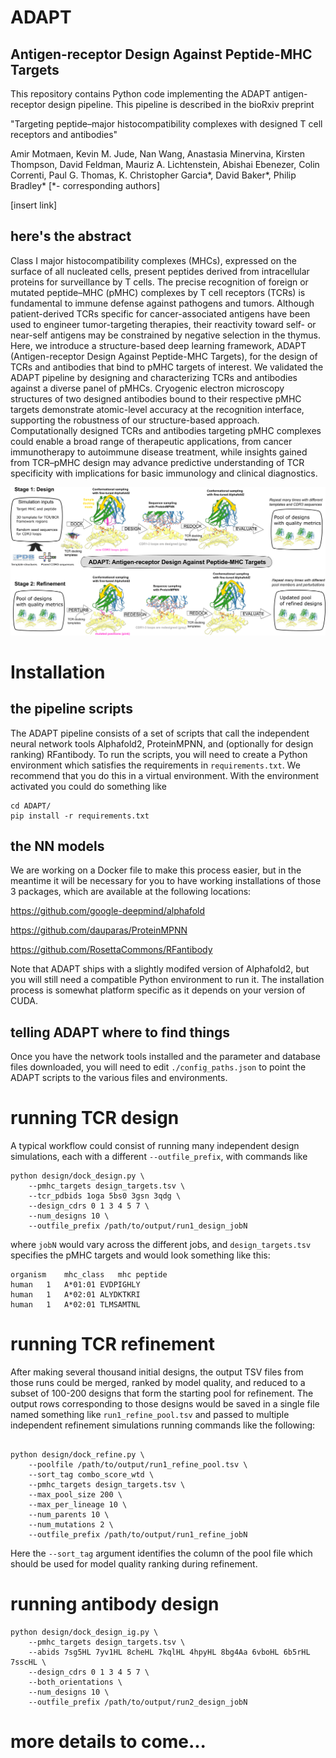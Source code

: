# ADAPT

## Antigen-receptor Design Against Peptide-MHC Targets

This repository contains Python code implementing the ADAPT antigen-receptor design
pipeline. This pipeline is described in the bioRxiv preprint

"Targeting peptide–major histocompatibility complexes with designed T cell receptors and antibodies"

Amir Motmaen, Kevin M. Jude, Nan Wang, Anastasia Minervina, Kirsten Thompson, David Feldman, Mauriz A. Lichtenstein, Abishai Ebenezer, Colin Correnti, Paul G. Thomas, K. Christopher Garcia*, David Baker*, Philip Bradley* [*- corresponding authors]


[insert link]

## here's the abstract
Class I major histocompatibility complexes (MHCs), expressed on the surface of all nucleated cells, present peptides derived from intracellular proteins for surveillance by T cells.
The precise recognition of foreign or mutated peptide–MHC (pMHC) complexes by T cell receptors (TCRs) is fundamental to immune defense against pathogens and tumors.
Although patient-derived TCRs specific for cancer-associated antigens have been used to engineer tumor-targeting therapies, their reactivity toward self- or near-self antigens may be constrained by negative selection in the thymus.
Here, we introduce a structure-based deep learning framework, ADAPT (Antigen-receptor Design Against Peptide-MHC Targets), for the design of TCRs and antibodies that bind to pMHC targets of interest.
We validated the ADAPT pipeline by designing and characterizing TCRs and antibodies against a diverse panel of pMHCs.
Cryogenic electron microscopy structures of two designed antibodies bound to their respective pMHC targets demonstrate atomic-level accuracy at the recognition interface, supporting the robustness of our structure-based approach.
Computationally designed TCRs and antibodies targeting pMHC complexes could enable a broad range of therapeutic applications, from cancer immunotherapy to autoimmune disease treatment, while insights gained from TCR–pMHC design may advance predictive understanding of TCR specificity with implications for basic immunology and clinical diagnostics.

![pipeline](_images/fig1_v11.png)

# Installation

## the pipeline scripts

The ADAPT pipeline consists of a set of scripts that call the independent
neural network tools Alphafold2, ProteinMPNN, and (optionally for design
ranking) RFantibody. To run the scripts, you will need to create a Python environment
which satisfies the requirements in `requirements.txt`. We recommend that you
do this in a virtual environment. With the environment activated you could do
something like

```
cd ADAPT/
pip install -r requirements.txt
```

## the NN models

We are working on a Docker file to make this process easier, but in the meantime
it will be necessary for you to have working installations of those 3
packages, which are available at the following locations:

https://github.com/google-deepmind/alphafold

https://github.com/dauparas/ProteinMPNN

https://github.com/RosettaCommons/RFantibody

Note that ADAPT ships with a slightly modifed version of Alphafold2, but you will
still need a compatible Python environment to run it. The installation process is
somewhat platform specific as it depends on your version of CUDA.


## telling ADAPT where to find things

Once you have the network tools installed and the parameter and database files
downloaded, you will need to edit `./config_paths.json` to point the ADAPT scripts
to the various files and environments.

# running TCR design

A typical workflow could consist of running many independent design simulations,
each with a different `--outfile_prefix`, with commands like

```
python design/dock_design.py \
    --pmhc_targets design_targets.tsv \
    --tcr_pdbids 1oga 5bs0 3gsn 3qdg \
    --design_cdrs 0 1 3 4 5 7 \
    --num_designs 10 \
    --outfile_prefix /path/to/output/run1_design_jobN
```

where `jobN` would vary across the different jobs, and `design_targets.tsv` specifies the pMHC targets and would look something like this:

```
organism	mhc_class	mhc	peptide
human	1	A*01:01	EVDPIGHLY
human	1	A*02:01	ALYDKTKRI
human	1	A*02:01	TLMSAMTNL
```


# running TCR refinement

After making several thousand initial designs, the output TSV files from those runs
could be merged, ranked by model quality, and reduced to a subset of 100-200
designs that form the starting pool for refinement. The output rows corresponding to
those designs would be saved in a single file named something like
`run1_refine_pool.tsv` and passed to multiple independent refinement simulations
running commands like the following:


```

python design/dock_refine.py \
    --poolfile /path/to/output/run1_refine_pool.tsv \
    --sort_tag combo_score_wtd \
    --pmhc_targets design_targets.tsv \
    --max_pool_size 200 \
    --max_per_lineage 10 \
    --num_parents 10 \
    --num_mutations 2 \
    --outfile_prefix /path/to/output/run1_refine_jobN

```

Here the `--sort_tag` argument identifies the column of the pool file which should
be used for model quality ranking during refinement.

# running antibody design

```
python design/dock_design_ig.py \
    --pmhc_targets design_targets.tsv \
    --abids 7sg5HL 7yv1HL 8cheHL 7kqlHL 4hpyHL 8bg4Aa 6vboHL 6b5rHL 7sscHL \
    --design_cdrs 0 1 3 4 5 7 \
    --both_orientations \
    --num_designs 10 \
    --outfile_prefix /path/to/output/run2_design_jobN
```


# more details to come...